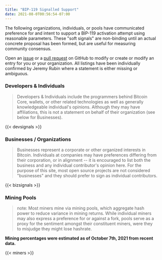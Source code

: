 ```yaml
---
title: "BIP-119 Signalled Support"
date: 2021-08-0T00:56:54-07:00
---
```


The following organizations, individuals, or pools have communicated preference
for and intent to support a BIP-119 activation attempt using reasonable
parameters. These "soft signals" are non-binding until an actual concrete proposal
has been formed, but are useful for measuring community consensus.

Open an [issue](https://github.com/jeremyrubin/utxos.org/issues/new) or a [pull
request](https://github.com/JeremyRubin/utxos.org/pulls) on GitHub to modify or
create or modify an entry for you or your organization. All listings have been
individually confirmed by Jeremy Rubin where a statement is either missing
or ambiguous.

### Developers & Individuals
> Developers & Individuals include the programmers behind Bitcoin Core,
> wallets, or other related technologies as well as generally knowledgeable
> individual's opinions. Although they may have affiliations, this is not a statement
> on behalf of their organization (see below for Businesses).

{{< devsignals >}}

### Businesses / Organizations
> Businesses represent a corporate  or other organized interests in Bitcoin.
> Individuals at companies may have preferences differing from their
> corporation, or in alignment -- it is encouraged to list both the business
> and any individual contributor's opinion here. For the purpose of this site,
> most open source projects are not considered "businesses" and they should
> prefer to sign as individual contributors.

{{< bizsignals >}}

### Mining Pools

> note: Most miners mine via mining pools, which aggregate hash power to reduce
> variance in mining returns. While individual miners may also express a
> preference for or against a fork, pools serve as a proxy for the sentiment
> amongst their constituent miners, were they to misjudge they might lose
> hashrate.

**Mining percentages were estimated as of October 7th, 2021 from recent data.**

{{< miners >}}



